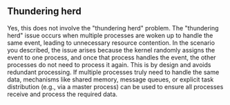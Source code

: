 ## Thundering herd

Yes, this does not involve the "thundering herd" problem. The "thundering herd" issue occurs when multiple processes are
woken up to handle the same event, leading to unnecessary resource contention. In the scenario you described, the issue
arises because the kernel randomly assigns the event to one process, and once that process handles the event, the other
processes do not need to process it again. This is by design and avoids redundant processing. If multiple processes
truly need to handle the same data, mechanisms like shared memory, message queues, or explicit task distribution (e.g.,
via a master process) can be used to ensure all processes receive and process the required data.